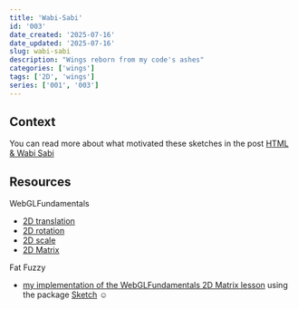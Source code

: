 ```yaml
---
title: 'Wabi-Sabi'
id: '003'
date_created: '2025-07-16'
date_updated: '2025-07-16'
slug: wabi-sabi
description: "Wings reborn from my code's ashes"
categories: ['wings']
tags: ['2D', 'wings']
series: ['001', '003']
---
```

## Context

You can read more about what motivated these sketches in the post [HTML & Wabi Sabi](https://rocks.pages.dev/blog/html-and-wabi-sabi)

## Resources

WebGLFundamentals

- [2D translation](https://webglfundamentals.org/webgl/lessons/webgl-2d-translation.html)
- [2D rotation](https://webglfundamentals.org/webgl/lessons/webgl-2d-rotation.html)
- [2D scale](https://webglfundamentals.org/webgl/lessons/webgl-2d-scale.html)
- [2D Matrix](https://webglfundamentals.org/webgl/lessons/webgl-2d-matrices.html)

Fat Fuzzy

- [my implementation of the WebGLFundamentals 2D Matrix lesson](https://rocks.pages.dev/play/learning/matrix-2d) using the package [Sketch](https://rocks.pages.dev/doc/usage/sketch) ☺️
